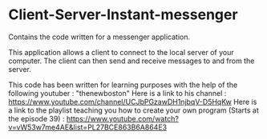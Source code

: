 # Client-Server-Instant-messenger
Contains the code written for a messenger application.

This application allows a client to connect to the local server of your computer. The client can then send and receive messages to and from the server.

This code has been written for learning purposes with the help of the following youtuber : "thenewboston"
Here is a link to his channel : https://www.youtube.com/channel/UCJbPGzawDH1njbqV-D5HqKw
Here is a link to the playlist teaching you how to create your own program (Starts at the episode 39) : https://www.youtube.com/watch?v=vW53w7me4AE&list=PL27BCE863B6A864E3
